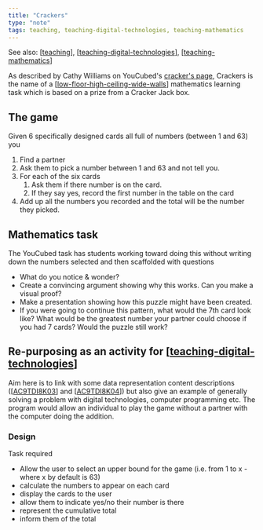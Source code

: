```yaml
---
title: "Crackers"
type: "note"
tags: teaching, teaching-digital-technologies, teaching-mathematics
---
```


See also: [[teaching]], [[teaching-digital-technologies]], [[teaching-mathematics]]

As described by Cathy Williams on YouCubed's [cracker's page](https://www.youcubed.org/tasks/crackers/), Crackers is the name of a [[low-floor-high-ceiling-wide-walls]] mathematics learning task which is based on a prize from a Cracker Jack box. 

## The game

Given 6 specifically designed cards all full of numbers (between 1 and 63) you

1. Find a partner
2. Ask them to pick a number between 1 and 63 and not tell you.
3. For each of the six cards 
   1. Ask them if there number is on the card. 
   2. If they say yes, record the first number in the table on the card
4. Add up all the numbers you recorded and the total will be the number they picked.

## Mathematics task

The YouCubed task has students working toward doing this without writing down the numbers selected and then scaffolded with questions

-   What do you notice & wonder?
-   Create a convincing argument showing why this works. Can you make a visual proof?
-   Make a presentation showing how this puzzle might have been created.
-   If you were going to continue this pattern, what would the 7th card look like? What would be the greatest number your partner could choose if you had 7 cards? Would the puzzle still work?

## Re-purposing as an activity for [[teaching-digital-technologies]]

Aim here is to link with some data representation content descriptions ([[AC9TDI8K03]] and [[AC9TDI8K04]]) but also give an example of generally solving a problem with digital technologies, computer programming etc. The program would allow an individual to play the game without a partner with the computer doing the addition.

### Design

Task required

- Allow the user to select an upper bound for the game (i.e. from 1 to x - where x by default is 63)
- calculate the numbers to appear on each card
- display the cards to the user
- allow them to indicate yes/no their number is there
- represent the cumulative total
- inform them of the total


[//begin]: # "Autogenerated link references for markdown compatibility"
[teaching]: ..%2Fteaching "Teaching"
[teaching-digital-technologies]: ..%2FDigital_Technologies%2Fteaching-digital-technologies "Teaching Digital Technologies"
[teaching-mathematics]: teaching-mathematics "Teaching Mathematics"
[low-floor-high-ceiling-wide-walls]: ..%2Flow-floor-high-ceiling-wide-walls "Low Floor, High Ceiling, Wide Walls"
[AC9TDI8K03]: ..%2FCurriculum%2Fv9%2FTechnologies%2FAC9TDI8K03 "AC9TDI8K03"
[AC9TDI8K04]: ..%2FCurriculum%2Fv9%2FTechnologies%2FAC9TDI8K04 "AC9TDI8K04"
[//end]: # "Autogenerated link references"